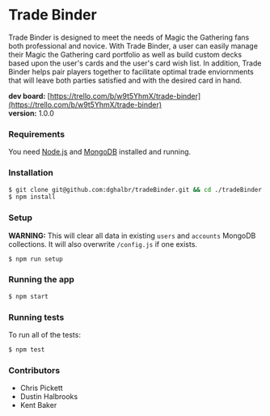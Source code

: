 # Trade Binder
Trade Binder is designed to meet the needs of Magic the Gathering fans both professional and novice. With Trade Binder, a user can easily manage their Magic the Gathering card portfolio as well as build custom decks based upon the user's cards and the user's card wish list. In addition, Trade Binder helps pair players together to facilitate optimal trade enviornments that will leave both parties satisfied and with the desired card in hand.

**dev board:** [https://trello.com/b/w9t5YhmX/trade-binder](https://trello.com/b/w9t5YhmX/trade-binder)</br>
**version:** 1.0.0


### Requirements
You need [Node.js](http://nodejs.org/download/) and
[MongoDB](http://www.mongodb.org/downloads) installed and running.


### Installation
```bash
$ git clone git@github.com:dghalbr/tradeBinder.git && cd ./tradeBinder
$ npm install
```

### Setup
__WARNING:__ This will clear all data in existing `users` and `accounts` MongoDB collections. It will also overwrite `/config.js` if one
exists.

```bash
$ npm run setup
```

### Running the app
```bash
$ npm start
```


### Running tests
To run all of the tests:
```bash
$ npm test 
```


### Contributors
- Chris Pickett
- Dustin Halbrooks
- Kent Baker
